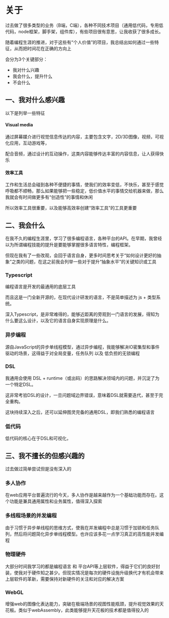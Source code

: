 # 关于

过去做了很多类型的业务（B端，C端），各种不同技术项目（通用低代码，专用低代码，node框架，脚手架，组件库），有些项目很有意思，让我收获了很多成长。

随着编程生涯的推进，对于这些有“个人价值”的项目，我总结出如何通过一些特征，从而把时间花在正确的方向上

会分为3个关键部分：

- 我对什么兴趣
- 我会什么，提升什么
- 不会什么

## 一、我对什么感兴趣

以下是列举一些特征

#### Visual media

通过屏幕媒介进行视觉信息传达的内容，主要包含文字，2D/3D图像，视频，可视化应用，互动游戏等，

配合音频，通过设计的互动操作，这类内容能够传达丰富的内容信息，让人获得快乐

#### 效率工具

工作和生活总会碰到各种不便捷的事情，使我们的效率变低，不快乐，甚至于感觉呼吸都不顺畅，那么如果能够把一些稳定，低价值水平的事情交给机器来做，那么我就会有时间做更多有“创造性”的事情和休闲

所以效率工具很重要，以及能够高效率创建“效率工具”的工具更重要


## 二、我会什么

在我不久的编程生涯里，学习了很多编程语言，各种平台的API。在早期，我曾经以为所谓编程技能的提升是要能够掌握很多语言特性，编程框架。

但现在我有了一些改观，会回于语言自身，更多时间思考关于“如何设计更好的抽象”之类的问题，在这之前我会列举一些对于提升“抽象水平”的关键知识或工具

### Typescript

编程语言是开发的最通用的底层工具

而且这是一门全新开源的，在现代设计研发的语言，不是简单描述为 js + 类型系统。

深入Typescript，是非常难得的，能够近距离的旁观到一门语言的发展，得知为什么要这么设计，以及它的语言自身实现原理是什么。

### 异步编程

源自JavaScript的异步单线程模型，通过异步编程，我能够解决IO密集型和事件驱动的场景，这得益于对全局变量，任务队列 以及 低负担的无锁编程

### DSL

我通用会使用 DSL + runtime（或出码）的思路解决领域内的问题，并沉淀了为一个特定DSL。

这非常考验DSL的设计，一旦问题域边界错误，意味着DSL就需要迭代，甚至于完全重构。

这块持续深入之后，还可以延伸图灵完备的通用DSL，即我们熟悉的编程语言

### 低代码

低代码的核心在于DSL和可视化，

## 三、我不擅长的但感兴趣的

过去做过简单尝试但是没有深入的

### 多人协作

在web应用平台普遍流行的今天，多人协作是越来越作为一个基础功能而存在。这个功能是兼具通用属性和业务属性，值得深入探索

### 多线程场景的并发编程

由于习惯于异步单线程的思维方式，使我在并发编程中总是习惯于加锁和任务队列，然后将问题简化异步单线程模型。也许应该多花一点学习真正的高性能并发编程

### 物理硬件

大部分时间我学习的都是编程语言 和 平台API等上层软件，得益于它们的良好封装，使我对于硬件知之甚少。但现实情况是每次的硬件设施升级换代才有机会带来上层软件的革新，需要保持对新硬件的关注和对应的解决方案

### WebGL

增强web的图像化表达能力，突破在极端场景的视图性能瓶颈，提升视觉效果的天花板。类似于webAssembly，此类能够提升天花板的技术都是值得投入的